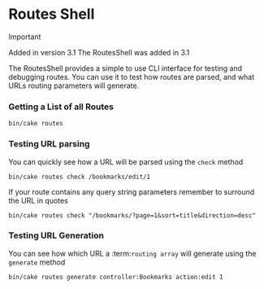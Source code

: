 # Routes Shell

> [!IMPORTANT]
> Added in version 3.1
> The RoutesShell was added in 3.1
>

The RoutesShell provides a simple to use CLI interface for testing and debugging
routes. You can use it to test how routes are parsed, and what URLs routing
parameters will generate.

### Getting a List of all Routes

```
bin/cake routes

```

### Testing URL parsing

You can quickly see how a URL will be parsed using the `check` method

```
bin/cake routes check /bookmarks/edit/1

```

If your route contains any query string parameters remember to surround the URL
in quotes

```
bin/cake routes check "/bookmarks/?page=1&sort=title&direction=desc"

```

### Testing URL Generation

You can see how which URL a :term:`routing array` will generate using the
`generate` method

```
bin/cake routes generate controller:Bookmarks action:edit 1

```